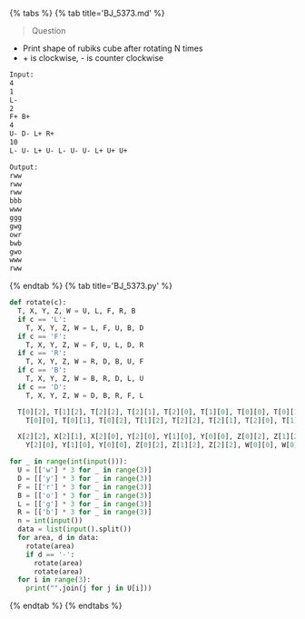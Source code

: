 {% tabs %}
{% tab title='BJ_5373.md' %}

> Question

* Print shape of rubiks cube after rotating N times
* \+ is clockwise, - is counter clockwise

```txt
Input:
4
1
L-
2
F+ B+
4
U- D- L+ R+
10
L- U- L+ U- L- U- U- L+ U+ U+

Output:
rww
rww
rww
bbb
www
ggg
gwg
owr
bwb
gwo
www
rww
```

{% endtab %}
{% tab title='BJ_5373.py' %}

```py
def rotate(c):
  T, X, Y, Z, W = U, L, F, R, B
  if c == 'L':
    T, X, Y, Z, W = L, F, U, B, D
  if c == 'F':
    T, X, Y, Z, W = F, U, L, D, R
  if c == 'R':
    T, X, Y, Z, W = R, D, B, U, F
  if c == 'B':
    T, X, Y, Z, W = B, R, D, L, U
  if c == 'D':
    T, X, Y, Z, W = D, B, R, F, L

  T[0][2], T[1][2], T[2][2], T[2][1], T[2][0], T[1][0], T[0][0], T[0][1] = \
    T[0][0], T[0][1], T[0][2], T[1][2], T[2][2], T[2][1], T[2][0], T[1][0]

  X[2][2], X[2][1], X[2][0], Y[2][0], Y[1][0], Y[0][0], Z[0][2], Z[1][2], Z[2][2], W[0][0], W[0][1], W[0][2] = \
    Y[2][0], Y[1][0], Y[0][0], Z[0][2], Z[1][2], Z[2][2], W[0][0], W[0][1], W[0][2], X[2][2], X[2][1], X[2][0]

for _ in range(int(input())):
  U = [['w'] * 3 for _ in range(3)]
  D = [['y'] * 3 for _ in range(3)]
  F = [['r'] * 3 for _ in range(3)]
  B = [['o'] * 3 for _ in range(3)]
  L = [['g'] * 3 for _ in range(3)]
  R = [['b'] * 3 for _ in range(3)]
  n = int(input())
  data = list(input().split())
  for area, d in data:
    rotate(area)
    if d == '-':
      rotate(area)
      rotate(area)
  for i in range(3):
    print("".join(j for j in U[i]))
```

{% endtab %}
{% endtabs %}
